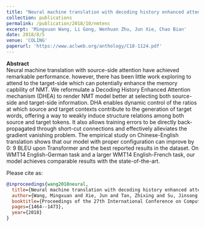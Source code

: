```yaml
---
title: "Neural machine translation with decoding history enhanced attention"
collection: publications
permalink: /publication/2018/10/nmtenc
excerpt: 'Mingxuan Wang, Li Gong, Wenhuan Zhu, Jun Xie, Chao Bian'
date: 2018/8/5
venue: 'COLING'
paperurl: 'https://www.aclweb.org/anthology/C18-1124.pdf'
---
```

**Abstract** <br>
Neural machine translation with source-side attention have achieved remarkable performance. however, there has been little work exploring to attend to the target-side which can potentially enhance the memory capbility of NMT. We reformulate a Decoding History Enhanced Attention mechanism (DHEA) to render NMT model better at selecting both source-side and target-side information. DHA enables dynamic control of the ratios at which source and target contexts contribute to the generation of target words, offering a way to weakly induce structure relations among both source and target tokens. It also allows training errors to be directly back-propagated through short-cut connections and effectively alleviates the gradient vanishing problem. The empirical study on Chinese-English translation shows that our model with proper configuration can improve by 0: 9 BLEU upon Transformer and the best reported results in the dataset. On WMT14 English-German task and a larger WMT14 English-French task, our model achieves comparable results with the state-of-the-art.

Please cite as:
```bibtex
@inproceedings{wang2018neural,
  title={Neural machine translation with decoding history enhanced attention},
  author={Wang, Mingxuan and Xie, Jun and Tan, Zhixing and Su, Jinsong and Xiong, Deyi and Bian, Chao},
  booktitle={Proceedings of the 27th International Conference on Computational Linguistics},
  pages={1464--1473},
  year={2018}
}
```
